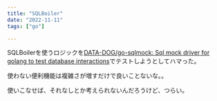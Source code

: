 ```yaml
---
title: "SQLBoiler"
date: "2022-11-11"
tags: ["go"]

---
```


SQLBoilerを使うロジックを[DATA-DOG/go-sqlmock: Sql mock driver for golang to test database interactions](https://github.com/DATA-DOG/go-sqlmock)でテストしようとしてハマった。

使わない便利機能は複雑さが増すだけで良いことないな。。

使いこなせば、それなしとか考えられないんだろうけど、つらい。
